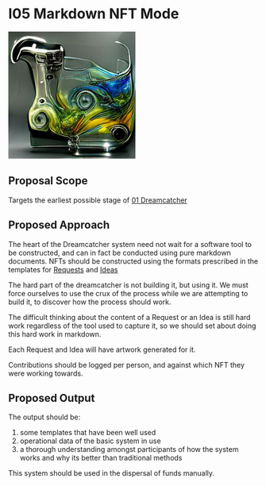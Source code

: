 # I05 Markdown NFT Mode

![manual NFT hand crank Hotpot Art 3](/nfts/handcrank.png)

## Proposal Scope

Targets the earliest possible stage of [01 Dreamcatcher](../Requests/R01.md)

## Proposed Approach

The heart of the Dreamcatcher system need not wait for a software tool to be constructed, and can in fact be conducted using pure markdown documents. NFTs should be constructed using the formats prescribed in the templates for [Requests](../Requests/R00.md) and [Ideas](./I00.md)

The hard part of the dreamcatcher is not building it, but using it. We must force ourselves to use the crux of the process while we are attempting to build it, to discover how the process should work.

The difficult thinking about the content of a Request or an Idea is still hard work regardless of the tool used to capture it, so we should set about doing this hard work in markdown.

Each Request and Idea will have artwork generated for it.

Contributions should be logged per person, and against which NFT they were working towards.

## Proposed Output

The output should be:

1. some templates that have been well used
1. operational data of the basic system in use
1. a thorough understanding amongst participants of how the system works and why its better than traditional methods

This system should be used in the dispersal of funds manually.
